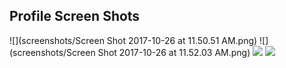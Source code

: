 Profile Screen Shots
--------

![](screenshots/Screen Shot 2017-10-26 at 11.50.51 AM.png)  ![](screenshots/Screen Shot 2017-10-26 at 11.52.03 AM.png)  ![](screenshots/oie_transparent-5.png)  ![](screenshots/oie_transparent-4.png)
